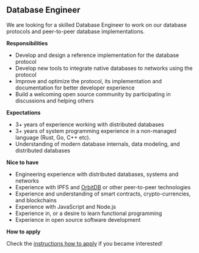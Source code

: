 ## Database Engineer

We are looking for a skilled Database Engineer to work on our database protocols and peer-to-peer database implementations.

**Responsibilities**

- Develop and design a reference implementation for the database protocol
- Develop new tools to integrate native databases to networks using the protocol
- Improve and optimize the protocol, its implementation and documentation for better developer experience
- Build a welcoming open source community by participating in discussions and helping others

**Expectations**

- 3+ years of experience working with distributed databases
- 3+ years of system programming experience in a non-managed language (Rust, Go, C++ etc).
- Understanding of modern database internals, data modeling, and distributed databases

**Nice to have**

- Engineering experience with distributed databases, systems and networks
- Experience with IPFS and [OrbitDB](https://github.com/orbitdb/orbit-db) or other peer-to-peer technologies
- Experience and understanding of smart contracts, crypto-currencies, and blockchains
- Experience with JavaScript and Node.js
- Experience in, or a desire to learn functional programming
- Experience in open source software development

**How to apply**

Check the [instructions how to apply](../how-to-apply.md) if you became interested!
